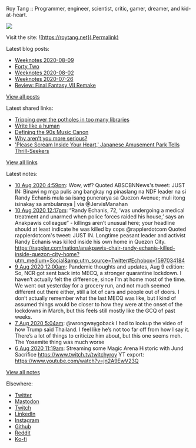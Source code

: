 Roy Tang :: Programmer, engineer, scientist, critic, gamer, dreamer, and kid-at-heart.

![](https://roytang.net/img/profile.jpg)

Visit the site: ![https://roytang.net](.Permalink)

Latest blog posts:
    

- [Weeknotes 2020-08-09](https://roytang.net/2020/08/weeknotes-08-09/)
- [Forty Two](https://roytang.net/2020/08/forty-two/)
- [Weeknotes 2020-08-02](https://roytang.net/2020/08/weeknotes-08-02/)
- [Weeknotes 2020-07-26](https://roytang.net/2020/07/weeknotes-07-26/)
- [Review: Final Fantasy VII Remake](https://roytang.net/2020/07/ff7r-review/)

[View all posts](https://roytang.net/blog)

Latest shared links:
    

- [Tripping over the potholes in too many libraries](https://roytang.net/2020/08/tripping-over-the-potholes-in-too-many-libraries/)
- [Write like a human](https://roytang.net/2020/07/write-like-a-human/)
- [Defining the 90s Music Canon](https://roytang.net/2020/07/defining-the-90s-music-canon/)
- [Why aren’t you more serious?](https://roytang.net/2020/07/why-arent-you-more-serious/)
- [&#39;Please Scream Inside Your Heart,&#39; Japanese Amusement Park Tells Thrill-Seekers](https://roytang.net/2020/07/please-scream-inside-your-heart-japanese-amusement-park-tells-thrill-seekers/)

[View all links](https://roytang.net/links)

Latest notes:
    

- [10 Aug 2020 4:59pm](https://roytang.net/2020/08/1292868287148068864/): Wow, wtf?
Quoted ABSCBNNews&#39;s tweet:   JUST IN: Binawi ng mga pulis ang bangkay ng pinaslang na NDF leader na si Randy Echanis mula sa isang punerarya sa Quezon Avenue; muli itong isinakay sa ambulansya | via @JervisManahan  
- [10 Aug 2020 12:17pm](https://roytang.net/2020/08/1292797333357248513/): &ldquo;Randy Echanis, 72, &lsquo;was undergoing a medical treatment and unarmed when police forces raided his house,&rsquo; says an Anakpawis colleague&rdquo; - killings aren&rsquo;t unusual here; your headline should at least indicate he was killed by cops @rapplerdotcom
Quoted rapplerdotcom&#39;s tweet:   JUST IN. Longtime peasant leader and activist Randy Echanis was killed inside his own home in Quezon City. https://rappler.com/nation/anakpawis-chair-randy-echanis-killed-inside-quezon-city-home?utm_medium=Social&amp;utm_source=Twitter#Echobox=1597034184  
- [9 Aug 2020 12:00am](https://roytang.net/2020/08/covid19-08-09/): Pandemic thoughts and updates, Aug 9 edition:
 So, NCR got sent back into MECQ, a stronger quarantine lockdown. I haven&rsquo;t actually felt the difference, since I&rsquo;m at home most of the time. We went out yesterday for a grocery run, and not much seemed different out there either, still a lot of cars and people out of doors. I don&rsquo;t actually remember what the last MECQ was like, but I kind of assumed things would be closer to how they were at the onset of the lockdowns in March, but this feels still mostly like the GCQ of past weeks.
- [7 Aug 2020 5:04am](https://roytang.net/2020/08/1291601175020597248/): @wrongwaygoback I had to lookup the video of how Trump said Thailand. I feel like he&rsquo;s not too far off from how I say it. There&rsquo;s a lot of things to criticize him about, but this one seems meh. The Yosemite thing was much worse
- [6 Aug 2020 11:19am](https://roytang.net/2020/08/1291332988135931904/): Streaming some Magic Arena Historic with Jund Sacrifice https://www.twitch.tv/twitchyroy
YT export: https://www.youtube.com/watch?v=jn2A9EwV23Q

[View all notes](https://roytang.net/notes)

Elsewhere:

- [Twitter](https://twitter.com/roytang)
- [Mastodon](https://mastodon.technology/@roytang)
- [Twitch](https://twitch.tv/twitchyroy)
- [LinkedIn](https://www.linkedin.com/in/roytang)
- [Instagram](https://instagram.com/roytang0400)
- [Github](https://github.com/roytang)
- [Reddit](https://reddit.com/u/hungryroy)
- [Ko-fi](https://ko-fi.com/roytang)
